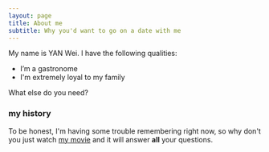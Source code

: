 ```yaml
---
layout: page
title: About me
subtitle: Why you'd want to go on a date with me
---
```


My name is YAN Wei. I have the following qualities:

- I’m a gastronome
- I'm extremely loyal to my family

What else do you need?

### my history

To be honest, I'm having some trouble remembering right now, so why don't you just watch [my movie](http://en.wikipedia.org/wiki/The_Princess_Bride_%28film%29) and it will answer **all** your questions.
